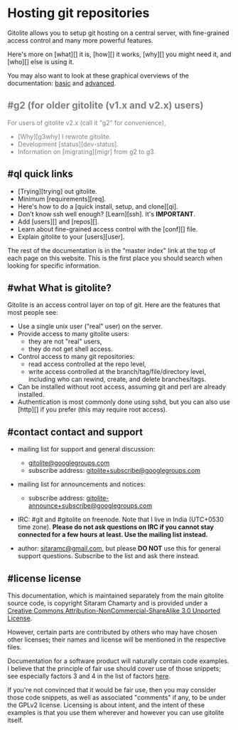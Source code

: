 # Hosting git repositories

Gitolite allows you to setup git hosting on a central server, with
fine-grained access control and many more powerful features.

Here's more on [what][] it is, [how][] it works, [why][] you might need it,
and [who][] else is using it.

You may also want to look at these graphical overviews of the documentation:
[basic][] and [advanced][].

[basic]: basic.html
[advanced]: advanced.html

<font color="gray">

## #g2 (for older gitolite (v1.x and v2.x) users)

For users of gitolite v2.x (call it "g2" for convenience),

  * [Why][g3why] I rewrote gitolite.
  * Development [status][dev-status].
  * Information on [migrating][migr] from g2 to g3.

</font>

## #ql quick links

  * [Trying][trying] out gitolite.
  * Minimum [requirements][req].
  * Here's how to do a [quick install, setup, and clone][qi].
  * Don't know ssh well enough?  [Learn][ssh].  It's **IMPORTANT**.
  * Add [users][] and [repos][].
  * Learn about fine-grained access control with the [conf][] file.
  * Explain gitolite to your [users][user].

The rest of the documentation is in the "master index" link at the top of each
page on this website.  This is the first place you should search when looking
for specific information.

## #what What is gitolite?

Gitolite is an access control layer on top of git.  Here are the features that
most people see:

  * Use a single unix user ("real" user) on the server.
  * Provide access to many gitolite users:
      * they are not "real" users,
      * they do not get shell access.
  * Control access to many git repositories:
      * read access controlled at the repo level,
      * write access controlled at the branch/tag/file/directory level,
        including who can rewind, create, and delete branches/tags.
  * Can be installed without root access, assuming git and perl are already
    installed.
  * Authentication is most commonly done using sshd, but you can also use
    [http][] if you prefer (this may require root access).

## #contact contact and support

  * mailing list for support and general discussion:
      * gitolite@googlegroups.com
      * subscribe address: gitolite+subscribe@googlegroups.com

  * mailing list for announcements and notices:
      * subscribe address: gitolite-announce+subscribe@googlegroups.com

  * IRC: #git and #gitolite on freenode.  Note that I live in India (UTC+0530
    time zone).  **Please do not ask questions on IRC if you cannot stay
    connected for a few hours at least.  Use the mailing list instead.**

  * author: sitaramc@gmail.com, but please **DO NOT** use this for general
    support questions.  Subscribe to the list and ask there instead.

## #license license

This documentation, which is maintained separately from the main gitolite
source code, is copyright Sitaram Chamarty and is provided under a [Creative
Commons Attribution-NonCommercial-ShareAlike 3.0 Unported
License](http://creativecommons.org/licenses/by-nc-sa/3.0/).

However, certain parts are contributed by others who may have chosen other
licenses; their names and license will be mentioned in the respective files.

Documentation for a software product will naturally contain code examples.  I
believe that the principle of fair use should cover use of those snippets; see
especially factors 3 and 4 in the list of factors
[here](http://en.wikipedia.org/wiki/Fair_use#Fair_use_under_United_States_law).

If you're not convinced that it would be fair use, then you may consider those
code snippets, as well as associated "comments" if any, to be under the GPLv2
license.  Licensing is about intent, and the intent of these examples is that
you use them wherever and however you can use gitolite itself.
